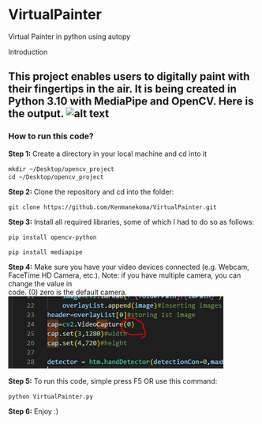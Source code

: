 # VirtualPainter
Virtual Painter in python using autopy

Introduction

  This project enables users to digitally paint with their fingertips in the air. It is being created in Python 3.10 with MediaPipe and OpenCV. Here is the output.
  ![alt text](image/draw.gif)
--- 
  
### How to run this code?

**Step 1:** Create a directory in your local machine and cd into it

```
mkdir ~/Desktop/opencv_project
cd ~/Desktop/opencv_project
```

**Step 2:** Clone the repository and cd into the folder:

```
git clone https://github.com/Kenmanekoma/VirtualPainter.git
```
**Step 3:** Install all required libraries, some of which I had to do so as follows:
```
pip install opencv-python
```
```
pip install mediapipe
```
**Step 4:** Make sure you have your video devices connected (e.g. Webcam, FaceTime HD Camera, etc.). Note: if you have multiple camera, you can change the value in  
code. (0) zero is the default camera.
    ![alt text](image/Captureimage.PNG)
     

**Step 5:** To run this code, simple press F5 OR use this command:
```
python VirtualPainter.py
```

**Step 6:** Enjoy :)

     
